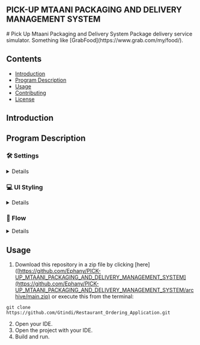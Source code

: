 <h2> PICK-UP MTAANI PACKAGING AND DELIVERY MANAGEMENT SYSTEM </h2>
# Pick Up Mtaani Packaging and Delivery System
Package delivery service simulator. Something like [GrabFood](https://www.grab.com/my/food/).

## Contents
- [Introduction](#Introduction)
- [Program Description](#Program-Description)
- [Usage](#Usage)
- [Contributing](#Contributing)
- [License](#License)

## Introduction

## Program Description

### :hammer_and_wrench: Settings
<details>
<summary>Details</summary>
  
- Java console application that shows the delivery process.
- Logging system that shows the entire process when CrabFood is up.
- Reporting system that displays daily order information for every restaurant. This is explicitly mentioned by the restaurants that partner with CrabFood for them to improve their services.

</details>

### :computer: UI Styling
<details>
<summary>Details</summary>
 
- Simple.
- Vanilla [JavaFX](https://openjfx.io/).

</details>

### :repeat: Flow
<details>
<summary>Details</summary>

![CrabFood Flow Chart](.readme/flowchart.jpg)

</details>

## Usage
1. Download this repository in a zip file by clicking [here]([https://github.com/Ephany/PICK-UP_MTAANI_PACKAGING_AND_DELIVERY_MANAGEMENT_SYSTEM](https://github.com/Ephany/PICK-UP_MTAANI_PACKAGING_AND_DELIVERY_MANAGEMENT_SYSTEM/archive/main.zip) or execute this from the terminal:
```
git clone https://github.com/Gtindi/Restaurant_Ordering_Application.git
```
2. Open your IDE.
3. Open the project with your IDE.
4. Build and run. 

